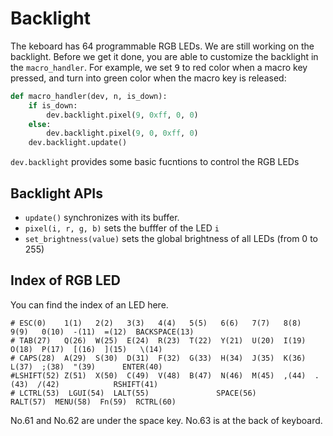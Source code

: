 # Backlight

The keboard has 64 programmable RGB LEDs. We are still working on the backlight. Before we get it done,
you are able to customize the backlight in the `macro_handler`.
For example, we set <kbd>9</kbd> to red color when a macro key pressed, and turn into green color
when the macro key is released:

```python
def macro_handler(dev, n, is_down):
    if is_down:
        dev.backlight.pixel(9, 0xff, 0, 0)
    else:
        dev.backlight.pixel(9, 0, 0xff, 0)
    dev.backlight.update()
```

`dev.backlight` provides some basic fucntions to control the RGB LEDs

## Backlight APIs
+ `update()` synchronizes with its buffer.
+ `pixel(i, r, g, b)` sets the bufffer of the LED `i`
+ `set_brightness(value)` sets the global brightness of all LEDs (from 0 to 255)

## Index of RGB LED
You can find the index of an LED here.
```
# ESC(0)    1(1)   2(2)   3(3)   4(4)   5(5)   6(6)   7(7)   8(8)   9(9)   0(10)  -(11)  =(12)  BACKSPACE(13)
# TAB(27)   Q(26)  W(25)  E(24)  R(23)  T(22)  Y(21)  U(20)  I(19)  O(18)  P(17)  [(16)  ](15)   \(14)
# CAPS(28)  A(29)  S(30)  D(31)  F(32)  G(33)  H(34)  J(35)  K(36)  L(37)  ;(38)  "(39)      ENTER(40)
#LSHIFT(52) Z(51)  X(50)  C(49)  V(48)  B(47)  N(46)  M(45)  ,(44)  .(43)  /(42)            RSHIFT(41)
# LCTRL(53)  LGUI(54)  LALT(55)               SPACE(56)          RALT(57)  MENU(58)  Fn(59)  RCTRL(60)
```

No.61 and No.62 are under the space key. No.63 is at the back of keyboard.

